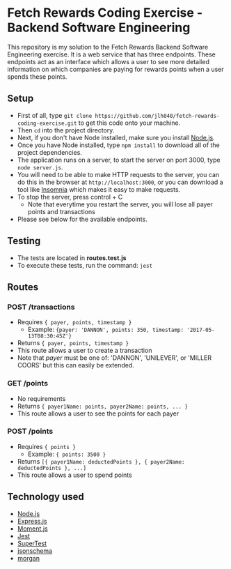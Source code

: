 # Fetch Rewards Coding Exercise - Backend Software Engineering

This repository is my solution to the Fetch Rewards Backend Software Engineering exercise. It is a web service that has three endpoints. These endpoints act as an interface which allows a user to see more detailed information on which companies are paying for rewards points when a user spends these points. 

## Setup

- First of all, type `git clone https://github.com/jlh040/fetch-rewards-coding-exercise.git` to get this code onto your machine.
- Then `cd` into the project directory.
- Next, if you don't have Node installed, make sure you install [Node.js](https://nodejs.org/en/).
- Once you have Node installed, type `npm install` to download all of the project dependencies.
- The application runs on a server, to start the server on port 3000, type `node server.js`.
- You will need to be able to make HTTP requests to the server, you can do this in the browser at `http://localhost:3000`, or you can download a tool like [Insomnia](https://insomnia.rest/) which makes it easy to make requests.
- To stop the server, press control + C
  - Note that everytime you restart the server, you will lose all payer points and transactions
- Please see below for the available endpoints.

## Testing
- The tests are located in **routes.test.js**
- To execute these tests, run the command: `jest`

## Routes

### POST /transactions
- Requires `{ payer, points, timestamp }`
  - Example: `{payer: 'DANNON', points: 350, timestamp: '2017-05-13T08:30:45Z'}`
- Returns `{ payer, points, timestamp }`
- This route allows a user to create a transaction
- Note that *payer* must be one of: 'DANNON', 'UNILEVER', or 'MILLER COORS' but this can easily be extended.

### GET /points
- No requirements
- Returns `{ payer1Name: points, payer2Name: points, ... }`
- This route allows a user to see the points for each payer

### POST /points
- Requires `{ points }`
  - Example: `{ points: 3500 }`
- Returns `[{ payer1Name: deductedPoints }, { payer2Name: deductedPoints }, ...]`
- This route allows a user to spend points

## Technology used
- [Node.js](https://nodejs.org/en/)
- [Express.js](https://expressjs.com/)
- [Moment.js](https://momentjs.com/)
- [Jest](https://jestjs.io/)
- [SuperTest](https://github.com/visionmedia/supertest)
- [jsonschema](https://www.npmjs.com/package/jsonschema)
- [morgan](https://www.npmjs.com/package/morgan)